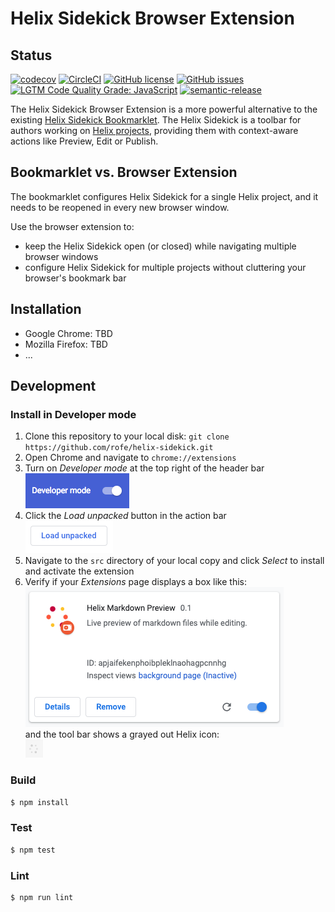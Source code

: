 # Helix Sidekick Browser Extension

## Status
[![codecov](https://img.shields.io/codecov/c/github/rofe/helix-sidekick.svg)](https://codecov.io/gh/rofe/helix-sidekick)
[![CircleCI](https://img.shields.io/circleci/project/github/rofe/helix-sidekick.svg)](https://circleci.com/gh/rofe/helix-sidekick)
[![GitHub license](https://img.shields.io/github/license/rofe/helix-sidekick.svg)](https://github.com/rofe/helix-sidekick/blob/master/LICENSE.txt)
[![GitHub issues](https://img.shields.io/github/issues/rofe/helix-sidekick.svg)](https://github.com/rofe/helix-sidekick/issues)
[![LGTM Code Quality Grade: JavaScript](https://img.shields.io/lgtm/grade/javascript/g/rofe/helix-sidekick.svg?logo=lgtm&logoWidth=18)](https://lgtm.com/projects/g/rofe/helix-sidekick)
[![semantic-release](https://img.shields.io/badge/%20%20%F0%9F%93%A6%F0%9F%9A%80-semantic--release-e10079.svg)](https://github.com/semantic-release/semantic-release)

The Helix Sidekick Browser Extension is a more powerful alternative to the existing [Helix Sidekick Bookmarklet](https://www.hlx.page/tools/sidekick/). The Helix Sidekick is a toolbar for authors working on [Helix projects](https://www.hlx.page/), providing them with context-aware actions like Preview, Edit or Publish. 

## Bookmarklet vs. Browser Extension
The bookmarklet configures Helix Sidekick for a single Helix project, and it needs to be reopened in every new browser window.

Use the browser extension to:
- keep the Helix Sidekick open (or closed) while navigating multiple browser windows
- configure Helix Sidekick for multiple projects without cluttering your browser's bookmark bar

## Installation
- Google Chrome: TBD
- Mozilla Firefox: TBD
- ...

## Development

### Install in Developer mode
1. Clone this repository to your local disk: `git clone https://github.com/rofe/helix-sidekick.git`
2. Open Chrome and navigate to `chrome://extensions`
3. Turn on _Developer mode_ at the top right of the header bar<br />
![Developer mode](doc/install_developer_mode.png)
4. Click the _Load unpacked_ button in the action bar<br />
![Load unpacked](doc/install_load_unpacked.png)
5. Navigate to the `src` directory of your local copy and click _Select_ to install and activate the extension
6. Verify if your _Extensions_ page displays a box like this:<br />
![Extension box](doc/install_extension_box.png)<br />
   and the tool bar shows a grayed out Helix icon:<br />
![Extension icon disabled](doc/install_toolbar_icon.png)

### Build

```bash
$ npm install
```

### Test

```bash
$ npm test
```

### Lint

```bash
$ npm run lint
```
